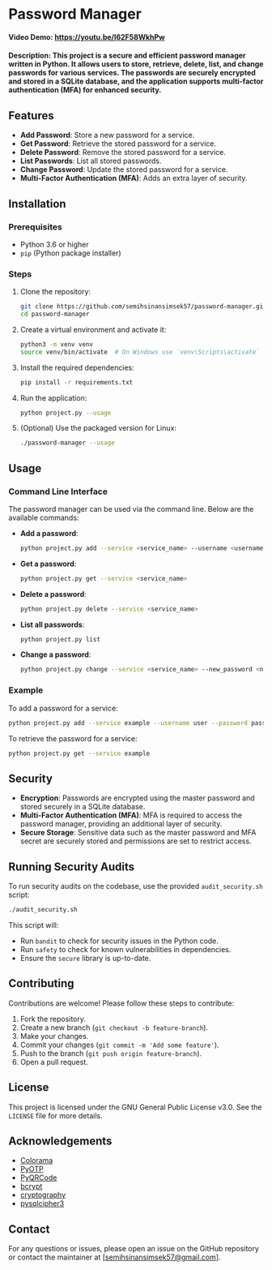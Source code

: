 # Password Manager

#### Video Demo: https://youtu.be/I62F58WkhPw

#### Description: This project is a secure and efficient password manager written in Python. It allows users to store, retrieve, delete, list, and change passwords for various services. The passwords are securely encrypted and stored in a SQLite database, and the application supports multi-factor authentication (MFA) for enhanced security.

## Features

- **Add Password**: Store a new password for a service.
- **Get Password**: Retrieve the stored password for a service.
- **Delete Password**: Remove the stored password for a service.
- **List Passwords**: List all stored passwords.
- **Change Password**: Update the stored password for a service.
- **Multi-Factor Authentication (MFA)**: Adds an extra layer of security.

## Installation

### Prerequisites

- Python 3.6 or higher
- `pip` (Python package installer)

### Steps

1. Clone the repository:
    ```bash
    git clone https://github.com/semihsinansimsek57/password-manager.git
    cd password-manager
    ```

2. Create a virtual environment and activate it:
    ```bash
    python3 -m venv venv
    source venv/bin/activate  # On Windows use `venv\Scripts\activate`
    ```

3. Install the required dependencies:
    ```bash
    pip install -r requirements.txt
    ```

4. Run the application:
    ```bash
    python project.py --usage
    ```

5. (Optional) Use the packaged version for Linux:
    ```bash
    ./password-manager --usage
    ```

## Usage

### Command Line Interface

The password manager can be used via the command line. Below are the available commands:

- **Add a password**:
    ```bash
    python project.py add --service <service_name> --username <username> --password <password>
    ```

- **Get a password**:
    ```bash
    python project.py get --service <service_name>
    ```

- **Delete a password**:
    ```bash
    python project.py delete --service <service_name>
    ```

- **List all passwords**:
    ```bash
    python project.py list
    ```

- **Change a password**:
    ```bash
    python project.py change --service <service_name> --new_password <new_password>
    ```

### Example

To add a password for a service:
```bash
python project.py add --service example --username user --password pass1234
```

To retrieve the password for a service:
```bash
python project.py get --service example
```

## Security

- **Encryption**: Passwords are encrypted using the master password and stored securely in a SQLite database.
- **Multi-Factor Authentication (MFA)**: MFA is required to access the password manager, providing an additional layer of security.
- **Secure Storage**: Sensitive data such as the master password and MFA secret are securely stored and permissions are set to restrict access.

## Running Security Audits

To run security audits on the codebase, use the provided `audit_security.sh` script:
```bash
./audit_security.sh
```

This script will:
- Run `bandit` to check for security issues in the Python code.
- Run `safety` to check for known vulnerabilities in dependencies.
- Ensure the `secure` library is up-to-date.

## Contributing

Contributions are welcome! Please follow these steps to contribute:

1. Fork the repository.
2. Create a new branch (`git checkout -b feature-branch`).
3. Make your changes.
4. Commit your changes (`git commit -m 'Add some feature'`).
5. Push to the branch (`git push origin feature-branch`).
6. Open a pull request.

## License

This project is licensed under the GNU General Public License v3.0. See the `LICENSE` file for more details.

## Acknowledgements

- [Colorama](https://pypi.org/project/colorama/)
- [PyOTP](https://pypi.org/project/pyotp/)
- [PyQRCode](https://pypi.org/project/PyQRCode/)
- [bcrypt](https://pypi.org/project/bcrypt/)
- [cryptography](https://pypi.org/project/cryptography/)
- [pysqlcipher3](https://pypi.org/project/pysqlcipher3/)

## Contact

For any questions or issues, please open an issue on the GitHub repository or contact the maintainer at [semihsinansimsek57@gmail.com].
